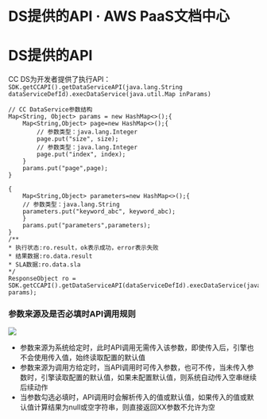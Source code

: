 # DS提供的API · AWS PaaS文档中心

# DS提供的API

CC DS为开发者提供了执行API：`SDK.getCCAPI().getDataServiceAPI(java.lang.String dataServiceDefId).execDataService(java.util.Map inParams)`
    
    
    
    // CC DataService参数结构
    Map<String, Object> params = new HashMap<>();{
        Map<String,Object> page=new HashMap<>();{
            // 参数类型：java.lang.Integer
            page.put("size", size);
            // 参数类型：java.lang.Integer
            page.put("index", index);
        }
        params.put("page",page);
    }
    
    {
        Map<String,Object> parameters=new HashMap<>();{
        // 参数类型：java.lang.String
        parameters.put("keyword_abc", keyword_abc);
        }
        params.put("parameters",parameters);
    }
    /**
    * 执行状态:ro.result，ok表示成功，error表示失败
    * 结果数据:ro.data.result
    * SLA数据:ro.data.sla
    */
    ResponseObject ro = SDK.getCCAPI().getDataServiceAPI(dataServiceDefId).execDataService(java.util.Map params);
    

### 参数来源及是否必填时API调用规则

[![](httpapi1.png)](<httpapi1.png>)

  * 参数来源为系统给定时，此时API调用无需传入该参数，即使传入后，引擎也不会使用传入值，始终读取配置的默认值
  * 参数来源为调用方给定时，当API调用时可传入参数，也可不传，当未传入参数时，引擎读取配置的默认值，如果未配置默认值，则系统自动传入空串继续后续动作
  * 当参数勾选必填时，API调用时会解析传入的值或默认值，如果传入的值或默认值计算结果为null或空字符串，则直接返回XX参数不允许为空